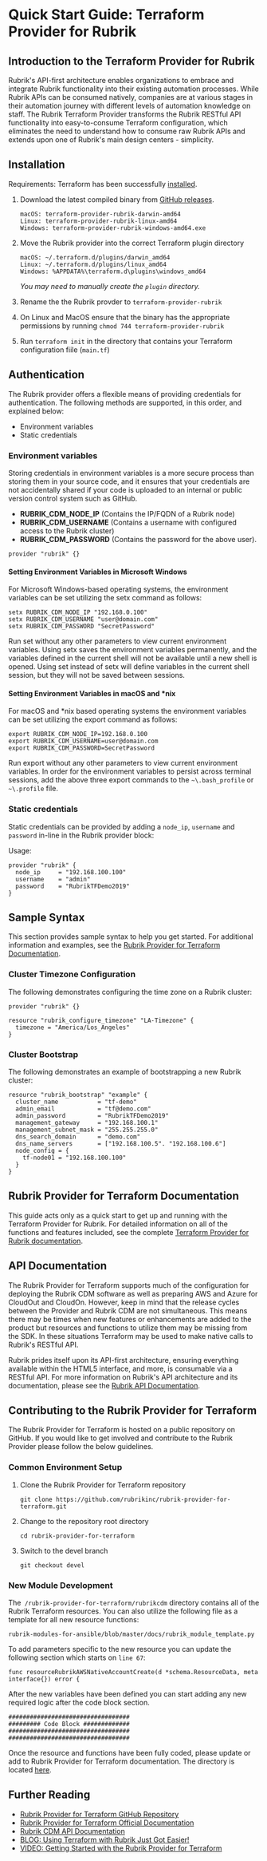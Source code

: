 
# Quick Start Guide: Terraform Provider for Rubrik

## Introduction to the Terraform Provider for Rubrik

Rubrik's API-first architecture enables organizations to embrace and integrate Rubrik functionality into their existing automation processes. While Rubrik APIs can be consumed natively, companies are at various stages in their automation journey with different levels of automation knowledge on staff. The Rubrik Terraform Provider transforms the Rubrik RESTful API functionality into easy-to-consume Terraform configuration, which eliminates the need to understand how to consume raw Rubrik APIs and extends upon one of Rubrik's main design centers - simplicity.

## Installation

Requirements: Terraform has been successfully [installed](https://learn.hashicorp.com/terraform/getting-started/install.html).

1. Download the latest compiled binary from [GitHub releases](https://github.com/rubrikinc/rubrik-provider-for-terraform/releases).

   ```
   macOS: terraform-provider-rubrik-darwin-amd64
   Linux: terraform-provider-rubrik-linux-amd64
   Windows: terraform-provider-rubrik-windows-amd64.exe
   ```

2. Move the Rubrik provider into the correct Terraform plugin directory
   
   ```
   macOS: ~/.terraform.d/plugins/darwin_amd64
   Linux: ~/.terraform.d/plugins/linux_amd64
   Windows: %APPDATA%\terraform.d\plugins\windows_amd64
   ```
   
   _You may need to manually create the `plugin` directory._

3. Rename the the Rubrik provder to `terraform-provider-rubrik`

4. On Linux and MacOS ensure that the binary has the appropriate permissions by running `chmod 744 terraform-provider-rubrik`

5. Run `terraform init` in the directory that contains your Terraform configuration fiile (`main.tf`)

## Authentication

The Rubrik provider offers a flexible means of providing credentials for
authentication. The following methods are supported, in this order, and
explained below:

- Environment variables
- Static credentials

### Environment variables

Storing credentials in environment variables is a more secure process than storing them in your source code, and it ensures that your credentials are not accidentally shared if your code is uploaded to an internal or public version control system such as GitHub. 

* **RUBRIK_CDM_NODE_IP** (Contains the IP/FQDN of a Rubrik node)
* **RUBRIK_CDM_USERNAME** (Contains a username with configured access to the Rubrik cluster)
* **RUBRIK_CDM_PASSWORD** (Contains the password for the above user).



```hcl
provider "rubrik" {}
```

#### Setting Environment Variables in Microsoft Windows

For Microsoft Windows-based operating systems, the environment variables can be set utilizing the setx command as follows:

```
setx RUBRIK_CDM_NODE_IP "192.168.0.100"
setx RUBRIK_CDM_USERNAME "user@domain.com"
setx RUBRIK_CDM_PASSWORD "SecretPassword"
```

Run set without any other parameters to view current environment variables. Using setx saves the environment variables permanently, and the variables defined in the current shell will not be available until a new shell is opened. Using set instead of setx will define variables in the current shell session, but they will not be saved between sessions.

#### Setting Environment Variables in macOS and \*nix

For macOS and \*nix based operating systems the environment variables can be set utilizing the export command as follows:

```
export RUBRIK_CDM_NODE_IP=192.168.0.100
export RUBRIK_CDM_USERNAME=user@domain.com
export RUBRIK_CDM_PASSWORD=SecretPassword
```

Run export without any other parameters to view current environment variables. In order for the environment variables to persist across terminal sessions, add the above three export commands to the `~\.bash_profile` or `~\.profile` file.

### Static credentials 

Static credentials can be provided by adding a `node_ip`, `username` and `password` in-line in the
Rubrik provider block:

Usage:

```hcl
provider "rubrik" {
  node_ip     = "192.168.100.100"
  username    = "admin"
  password    = "RubrikTFDemo2019"
}
```

## Sample Syntax

This section provides sample syntax to help you get started. For additional information and examples, see the [Rubrik Provider for Terraform Documentation](https://rubrik.gitbook.io/terraform-provider-for-rubrik/). 


### Cluster Timezone Configuration

The following demonstrates configuring the time zone on a Rubrik cluster: 


```
provider "rubrik" {}

resource "rubrik_configure_timezone" "LA-Timezone" {
  timezone = "America/Los_Angeles"
}
```



### Cluster Bootstrap

The following demonstrates an example of bootstrapping a new Rubrik cluster:


```hcl
resource "rubrik_bootstrap" "example" {
  cluster_name           = "tf-demo"
  admin_email            = "tf@demo.com"
  admin_password         = "RubrikTFDemo2019"
  management_gateway     = "192.168.100.1"
  management_subnet_mask = "255.255.255.0"
  dns_search_domain      = "demo.com"
  dns_name_servers       = ["192.168.100.5". "192.168.100.6"]            
  node_config = {
    tf-node01 = "192.168.100.100"
  }
}
```
## Rubrik Provider for Terraform Documentation

This guide acts only as a quick start to get up and running with the Terraform Provider for Rubrik. For detailed information on all of the functions and features included, see the complete [Terraform Provider for Rubrik documentation](https://rubrik.gitbook.io/terraform-provider-for-rubrik/).


## API Documentation

The Rubrik Provider for Terraform supports much of the configuration for deploying the Rubrik CDM software as well as preparing AWS and Azure for CloudOut and CloudOn. However, keep in mind that the release cycles between the Provider and Rubrik CDM are not simultaneous. This means there may be times when new features or enhancements are added to the product but resources and functions to utilize them may be missing from the SDK. In these situations Terraform may be used to make native calls to Rubrik's RESTful API.

Rubrik prides itself upon its API-first architecture, ensuring everything available within the HTML5 interface, and more, is consumable via a RESTful API. For more information on Rubrik's API architecture and its documentation, please see the [Rubrik API Documentation](https://github.com/rubrikinc/api-documentation).


## Contributing to the Rubrik Provider for Terraform

The Rubrik Provider for Terraform is hosted on a public repository on GitHub. If you would like to get involved and contribute to the Rubrik Provider please follow the below guidelines.


### Common Environment Setup



1.  Clone the Rubrik Provider for Terraform repository

    `git clone https://github.com/rubrikinc/rubrik-provider-for-terraform.git`


1.  Change to the repository root directory

    `cd rubrik-provider-for-terraform`


1.  Switch to the devel branch

    `git checkout devel`


### New Module Development

The` /rubrik-provider-for-terraform/rubrikcdm` directory contains all of the Rubrik Terraform resources. You can also utilize the following file as a template for all new resource functions:


```
rubrik-modules-for-ansible/blob/master/docs/rubrik_module_template.py
```


To add parameters specific to the new resource you can update the following section which starts on `line 67`:


```
func resourceRubrikAWSNativeAccountCreate(d *schema.ResourceData, meta interface{}) error {
```


After the new variables have been defined you can start adding any new required logic after the code block section.


```
##################################
######### Code Block #############
##################################
##################################
```


Once the resource and functions have been fully coded, please update or add to Rubrik Provider for Terraform documentation. The directory is located [here](https://github.com/rubrikinc/rubrik-provider-for-terraform/tree/master/docs). 


## Further Reading

*   [Rubrik Provider for Terraform GitHub Repository](https://github.com/rubrikinc/rubrik-provider-for-terraform)
*   [Rubrik Provider for Terraform Official Documentation](https://rubrik.gitbook.io/terraform-provider-for-rubrik/)
*   [Rubrik CDM API Documentation](https://github.com/rubrikinc/api-documentation)
*   [BLOG: Using Terraform with Rubrik Just Got Easier!](https://www.rubrik.com/blog/rubrik-provider-terraform/)
*   [VIDEO: Getting Started with the Rubrik Provider for Terraform](https://www.youtube.com/watch?v=kV1xiP1tHY0)
